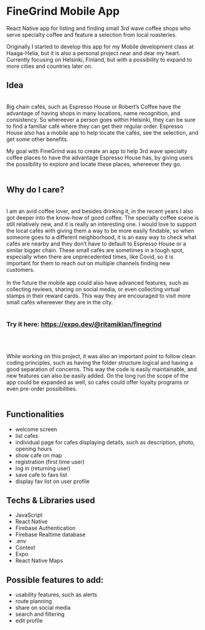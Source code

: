 # FineGrind Mobile App

React Native app for listing and finding small 3rd wave coffee shops who serve specialty coffee and feature a selection from local roasteries.

Originally I started to develop this app for my Mobile development class at Haaga-Helia, but it is also a personal project near and dear my heart.
Currently focusing on Helsinki, Finland, but with a possibility to expand to more cities and countries later on.

## Idea

<br />
Big chain cafés, such as Espresso House or Robert’s Coffee have the advantage of having shops in many locations, name recognition, and consistency. So whereever a person goes within Helsinki, they can be sure to find a familiar café where they can get their regular order. Espresso House also has a mobile app to help locate the cafés, see the selection, and get some other benefits.

My goal with FineGrind was to create an app to help 3rd wave specialty coffee places to have the advantage Espresso House has, by giving users the possibility to explore and locate these places, whereever they go.
<br />
<br />

## Why do I care?

<br />
I am an avid coffee lover, and besides drinking it, in the recent years I also got deeper into the know-how of good coffee. The specialty coffee scene is still relatively new, and it is really an interesting one. I would love to support the local cafés with giving them a way to be more easily findable, so when someone goes to a different neighborhood, it is an easy way to check what cafés are nearby and they don’t have to default to Espresso House or a similar bigger chain. These small cafés are sometimes in a tough spot, especially when there are unprecedented times, like Covid, so it is important for them to reach out on multiple channels finding new customers.
<br />
<br />
In the future the mobile app could also have advanced features, such as collecting reviews, sharing on social media, or even collecting virtual stamps in their reward cards. This way they are encouraged to visit more small cafés whereever they are in the city.
<br />
<br />

### Try it here: https://expo.dev/@ritamiklan/finegrind

<br />
<br />

While working on this project, it was also an important point to follow clean coding principles, such as having the folder structure logical and having a good separation of concerns. This way the code is easily maintainable, and new features can also be easily added.
On the long run the scope of the app could be expanded as well, so cafes could offer loyalty programs or even pre-order possibilities.
<br />
<br />

## Functionalities

- welcome screen
- list cafes
- individual page for cafes displaying details, such as description, photo, opening hours
- show cafe on map
- registration (first time user)
- log in (returning user)
- save cafe to favs list
- display fav list on user profile

## Techs & Libraries used

- JavaScript
- React Native
- Firebase Authentication
- Firebase Realtime database
- .env
- Context
- Expo
- React Native Maps

## Possible features to add:

- usability features, such as alerts
- route planning
- share on social media
- search and filtering
- edit profile
